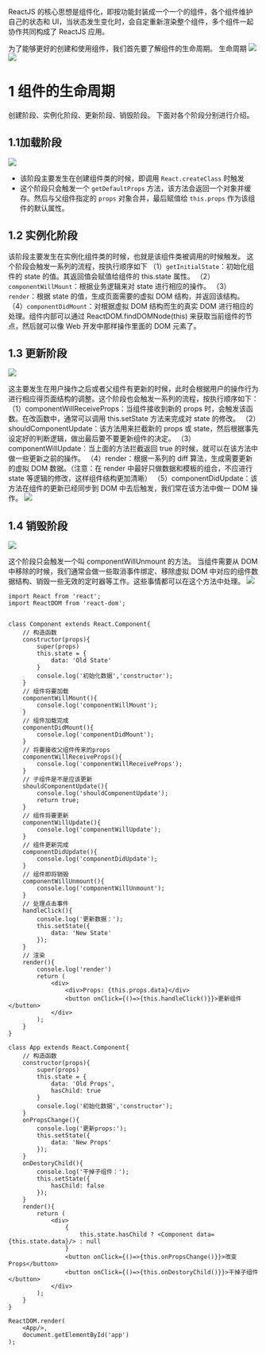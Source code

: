 ReactJS 的核心思想是组件化，即按功能封装成一个一个的组件，各个组件维护自己的状态和 UI，当状态发生变化时，会自定重新渲染整个组件，多个组件一起协作共同构成了 ReactJS 应用。

为了能够更好的创建和使用组件，我们首先要了解组件的生命周期。
生命周期
![](https://upload-images.jianshu.io/upload_images/4685968-9e91a1f72a17aadd.png?imageMogr2/auto-orient/strip%7CimageView2/2/w/1240)
![](https://upload-images.jianshu.io/upload_images/4685968-e238445a7ad94b0a.png?imageMogr2/auto-orient/strip%7CimageView2/2/w/1240)
# 1 组件的生命周期
创建阶段、实例化阶段、更新阶段、销毁阶段。
下面对各个阶段分别进行介绍。
## 1.1加载阶段
![](https://upload-images.jianshu.io/upload_images/4685968-7cd305fda1660409.png?imageMogr2/auto-orient/strip%7CimageView2/2/w/1240)


*   该阶段主要发生在创建组件类的时候，即调用 `React.createClass` 时触发
*   这个阶段只会触发一个 `getDefaultProps` 方法，该方法会返回一个对象并缓存。然后与父组件指定的 `props` 对象合并，最后赋值给 `this.props` 作为该组件的默认属性。



## 1.2 实例化阶段
该阶段主要发生在实例化组件类的时候，也就是该组件类被调用的时候触发。
这个阶段会触发一系列的流程，按执行顺序如下
（1）`getInitialState`：初始化组件的 state 的值。其返回值会赋值给组件的 this.state 属性。
（2）`componentWillMount`：根据业务逻辑来对 state 进行相应的操作。
（3）`render`：根据 state 的值，生成页面需要的虚拟 DOM 结构，并返回该结构。
（4）`componentDidMount`：对根据虚拟 DOM 结构而生的真实 DOM 进行相应的处理。组件内部可以通过 ReactDOM.findDOMNode(this) 来获取当前组件的节点，然后就可以像 Web 开发中那样操作里面的 DOM 元素了。


## 1.3 更新阶段
![](https://upload-images.jianshu.io/upload_images/4685968-05443c196248ac99.png?imageMogr2/auto-orient/strip%7CimageView2/2/w/1240)


这主要发生在用户操作之后或者父组件有更新的时候，此时会根据用户的操作行为进行相应得页面结构的调整。这个阶段也会触发一系列的流程，按执行顺序如下：
（1）componentWillReceiveProps：当组件接收到新的 props 时，会触发该函数。在改函数中，通常可以调用 this.setState 方法来完成对 state 的修改。
（2）shouldComponentUpdate：该方法用来拦截新的 props 或 state，然后根据事先设定好的判断逻辑，做出最后要不要更新组件的决定。
（3）componentWillUpdate：当上面的方法拦截返回 true 的时候，就可以在该方法中做一些更新之前的操作。
（4）render：根据一系列的 diff 算法，生成需要更新的虚拟 DOM 数据。（注意：在 render 中最好只做数据和模板的组合，不应进行 state 等逻辑的修改，这样组件结构更加清晰）
（5）componentDidUpdate：该方法在组件的更新已经同步到 DOM 中去后触发，我们常在该方法中做一 DOM 操作。
![](https://upload-images.jianshu.io/upload_images/4685968-dff8fe4c8fb67e62.png?imageMogr2/auto-orient/strip%7CimageView2/2/w/1240)

## 1.4 销毁阶段
![](https://upload-images.jianshu.io/upload_images/4685968-15fa8bc699a18747.png?imageMogr2/auto-orient/strip%7CimageView2/2/w/1240)

这个阶段只会触发一个叫 componentWillUnmount 的方法。
当组件需要从 DOM 中移除的时候，我们通常会做一些取消事件绑定、移除虚拟 DOM 中对应的组件数据结构、销毁一些无效的定时器等工作。这些事情都可以在这个方法中处理。
![](https://upload-images.jianshu.io/upload_images/4685968-d367fba0a0ab92bd.png?imageMogr2/auto-orient/strip%7CimageView2/2/w/1240)
```
import React from 'react';
import ReactDOM from 'react-dom';


class Component extends React.Component{
    // 构造函数
    constructor(props){
        super(props)
        this.state = {
            data: 'Old State'
        }
        console.log('初始化数据','constructor');
    }
    // 组件将要加载
    componentWillMount(){
        console.log('componentWillMount');
    }
    // 组件加载完成
    componentDidMount(){
        console.log('componentDidMount');
    }
    // 将要接收父组件传来的props
    componentWillReceiveProps(){
        console.log('componentWillReceiveProps');
    }
    // 子组件是不是应该更新
    shouldComponentUpdate(){
        console.log('shouldComponentUpdate');
        return true;
    }
    // 组件将要更新
    componentWillUpdate(){
        console.log('componentWillUpdate');
    }
    // 组件更新完成
    componentDidUpdate(){
        console.log('componentDidUpdate');
    }
    // 组件即将销毁
    componentWillUnmount(){
        console.log('componentWillUnmount');
    }
    // 处理点击事件
    handleClick(){
        console.log('更新数据：');
        this.setState({
            data: 'New State'
        });
    }
    // 渲染
    render(){
        console.log('render')
        return (
            <div>
                <div>Props: {this.props.data}</div>
                <button onClick={()=>{this.handleClick()}}>更新组件</button>
            </div>
        );
    }
}

class App extends React.Component{
    // 构造函数
    constructor(props){
        super(props)
        this.state = {
            data: 'Old Props',
            hasChild: true
        }
        console.log('初始化数据','constructor');
    }
    onPropsChange(){
        console.log('更新props:');
        this.setState({
            data: 'New Props'
        });
    }
    onDestoryChild(){
        console.log('干掉子组件：');
        this.setState({
            hasChild: false
        });
    }
    render(){
        return (
            <div>
                {
                    this.state.hasChild ? <Component data={this.state.data}/> : null
                }
                <button onClick={()=>{this.onPropsChange()}}>改变Props</button>
                <button onClick={()=>{this.onDestoryChild()}}>干掉子组件</button>
            </div>
        );
    }
}

ReactDOM.render(
    <App/>,
    document.getElementById('app')
);
```
